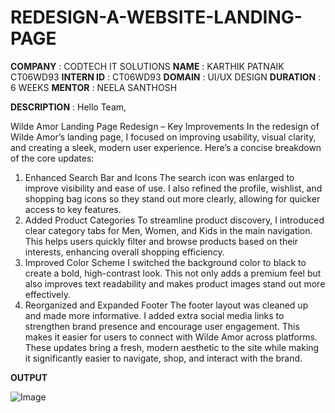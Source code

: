 # REDESIGN-A-WEBSITE-LANDING-PAGE

**COMPANY**   : CODTECH IT SOLUTIONS
**NAME**      : KARTHIK PATNAIK CT06WD93
**INTERN ID** :  CT06WD93
**DOMAIN**    : UI/UX DESIGN
**DURATION**  : 6 WEEKS
**MENTOR**    : NEELA SANTHOSH

**DESCRIPTION**    : Hello Team,

Wilde Amor Landing Page Redesign – Key Improvements
In the redesign of Wilde Amor’s landing page, I focused on improving usability, visual clarity, and creating a sleek, modern user experience. Here’s a concise breakdown of the core updates:
1. Enhanced Search Bar and Icons
The search icon was enlarged to improve visibility and ease of use. I also refined the profile, wishlist, and shopping bag icons so they stand out more clearly, allowing for quicker access to key features.
2. Added Product Categories
To streamline product discovery, I introduced clear category tabs for Men, Women, and Kids in the main navigation. This helps users quickly filter and browse products based on their interests, enhancing overall shopping efficiency.
3. Improved Color Scheme
I switched the background color to black to create a bold, high-contrast look. This not only adds a premium feel but also improves text readability and makes product images stand out more effectively.
4. Reorganized and Expanded Footer
The footer layout was cleaned up and made more informative. I added extra social media links to strengthen brand presence and encourage user engagement. This makes it easier for users to connect with Wilde Amor across platforms.
These updates bring a fresh, modern aesthetic to the site while making it significantly easier to navigate, shop, and interact with the brand.

**OUTPUT**

![Image](https://github.com/user-attachments/assets/bd363036-64ed-4832-8819-f3e9eacef69d)

